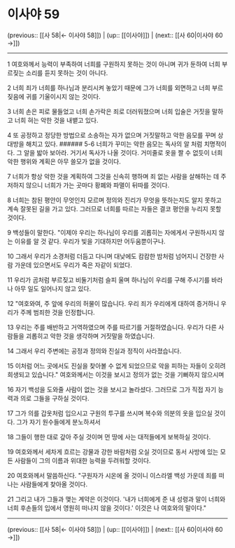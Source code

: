 # 이사야 59

(previous:: [[사 58|← 이사야 58]]) | (up:: [[이사야]]) | (next:: [[사 60|이사야 60 →]])

***




1 
여호와께서 능력이 부족하여 너희를 구원하지 못하는 것이 아니며 귀가 둔하여 너희 부르짖는 소리를 듣지 못하는 것이 아니다. 



2 
너희 죄가 너희를 하나님과 분리시켜 놓았기 때문에 그가 너희를 외면하고 너희 부르짖음에 귀를 기울이시지 않는 것이다. 



3 
너희 손은 피로 물들었고 너희 손가락은 죄로 더러워졌으며 너희 입술은 거짓을 말하고 너희 혀는 악한 것을 내뱉고 있다. 



4 
또 공정하고 정당한 방법으로 소송하는 자가 없으며 거짓말하고 악한 음모를 꾸며 상대방을 해치고 있다. ###### 5-6 너희가 꾸미는 악한 음모는 독사의 알 처럼 치명적이다. 그 알을 밟아 보아라. 거기서 독사가 나올 것이다. 거미줄로 옷을 짤 수 없듯이 너희 악한 행위와 계획은 아무 쓸모가 없을 것이다. 



7 
너희가 항상 악한 것을 계획하여 그것을 신속히 행하며 죄 없는 사람을 살해하는 데 주저하지 않으니 너희가 가는 곳마다 황폐와 파멸이 뒤따를 것이다. 



8 
너희는 참된 평안이 무엇인지 모르며 정의와 진리가 무엇을 뜻하는지도 알지 못하고 계속 잘못된 길을 가고 있다. 그러므로 너희를 따르는 자들은 결코 평안을 누리지 못할 것이다. 



9 
백성들이 말한다. "이제야 우리는 하나님이 우리를 괴롭히는 자에게서 구원하시지 않는 이유를 알 것 같다. 우리가 빛을 기대하지만 어두움뿐이구나. 



10 
그래서 우리가 소경처럼 더듬고 다니며 대낮에도 캄캄한 밤처럼 넘어지니 건장한 사람 가운데 있으면서도 우리가 죽은 자같이 되었다. 



11 
우리가 곰처럼 부르짖고 비둘기처럼 슬피 울며 하나님이 우리를 구해 주시기를 바라나 아무 일도 일어나지 않고 있다. 



12 
"여호와여, 주 앞에 우리의 허물이 많습니다. 우리 죄가 우리에게 대하여 증거하니 우리가 주께 범죄한 것을 인정합니다. 



13 
우리는 주를 배반하고 거역하였으며 주를 따르기를 거절하였습니다. 우리가 다른 사람들을 괴롭히고 악한 것을 생각하며 거짓말을 하였습니다. 



14 
그래서 우리 주변에는 공정과 정의와 진실과 정직이 사라졌습니다. 



15 
이처럼 어느 곳에서도 진실을 찾아볼 수 없게 되었으므로 악을 피하는 자들이 오히려 희생되고 있습니다." 여호와께서는 이것을 보시고 정의가 없는 것을 기뻐하지 않으시며 



16 
자기 백성을 도와줄 사람이 없는 것을 보시고 놀라셨다. 그러므로 그가 직접 자기 능력과 의로 그들을 구하실 것이다. 



17 
그가 의를 갑옷처럼 입으시고 구원의 투구를 쓰시며 복수와 의분의 옷을 입으실 것이다. 그가 자기 원수들에게 분노하셔서 



18 
그들이 행한 대로 갚아 주실 것이며 먼 땅에 사는 대적들에게 보복하실 것이다. 



19 
여호와께서 세차게 흐르는 강물과 강한 바람처럼 오실 것이므로 동서 사방에 있는 모든 사람들이 그의 이름과 위대한 능력을 두려워할 것이다. 



20 
여호와께서 말씀하신다. "구원자가 시온에 올 것이니 이스라엘 백성 가운데 죄를 떠나는 사람들에게 찾아올 것이다. 



21 
그리고 내가 그들과 맺는 계약은 이것이다. '내가 너희에게 준 내 성령과 말이 너희와 너희 후손들의 입에서 영원히 떠나지 않을 것이다.' 이것은 나 여호와의 말이다."

***

(previous:: [[사 58|← 이사야 58]]) | (up:: [[이사야]]) | (next:: [[사 60|이사야 60 →]])
